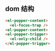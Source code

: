 ## dom 结构
```html
<el-popper-content>
  <el-focus-trap />
<el-popper-content>
<el-popper-trigger>
  <el-only-child />
</el-popper-trigger>
```
